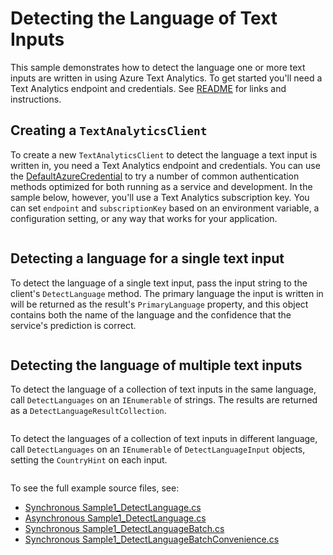 # Detecting the Language of Text Inputs

This sample demonstrates how to detect the language one or more text inputs are written in using Azure Text Analytics.  To get started you'll need a Text Analytics endpoint and credentials.  See [README](../README.md) for links and instructions.

## Creating a `TextAnalyticsClient`

To create a new `TextAnalyticsClient` to detect the language a text input is written in, you need a Text Analytics endpoint and credentials.  You can use the [DefaultAzureCredential][DefaultAzureCredential] to try a number of common authentication methods optimized for both running as a service and development.  In the sample below, however, you'll use a Text Analytics subscription key.  You can set `endpoint` and `subscriptionKey` based on an environment variable, a configuration setting, or any way that works for your application.

```C# Snippet:TextAnalyticsSample1CreateClient
```

## Detecting a language for a single text input

To detect the language of a single text input, pass the input string to the client's `DetectLanguage` method.  The primary language the input is written in will be returned as the result's `PrimaryLanguage` property, and this object contains both the name of the language and the confidence that the service's prediction is correct.

```C# Snippet:DetectLanguage
```

## Detecting the language of multiple text inputs

To detect the language of a collection of text inputs in the same language, call `DetectLanguages` on an `IEnumerable` of strings.  The results are returned as a `DetectLanguageResultCollection`.

```C# Snippet:TextAnalyticsSample1DetectLanguagesConvenience
```

To detect the languages of a collection of text inputs in different language, call `DetectLanguages` on an `IEnumerable` of `DetectLanguageInput` objects, setting the `CountryHint` on each input.

```C# Snippet:TextAnalyticsSample1DetectLanguages
```

To see the full example source files, see:

* [Synchronous Sample1_DetectLanguage.cs](../tests/samples/Sample1_DetectLanguage.cs)
* [Asynchronous Sample1_DetectLanguage.cs](../tests/samples/Sample1_DetectLanguageAsync.cs)
* [Synchronous Sample1_DetectLanguageBatch.cs](../tests/samples/Sample1_DetectLanguageBatch.cs)
* [Synchronous Sample1_DetectLanguageBatchConvenience.cs](../tests/samples/Sample1_DetectLanguageBatchConvenience.cs)

[DefaultAzureCredential]: ../../../identity/Azure.Identity/README.md